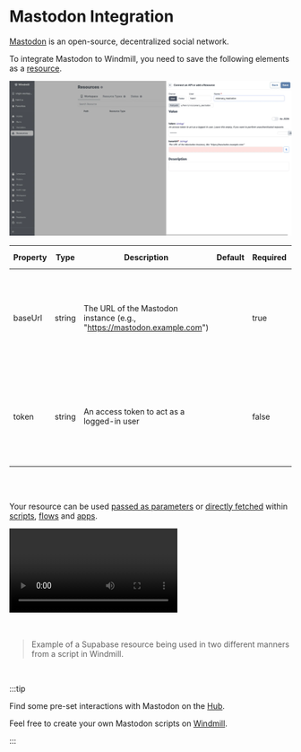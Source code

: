 # Mastodon Integration

[Mastodon](https://mastodon.social/) is an open-source, decentralized social network.

To integrate Mastodon to Windmill, you need to save the following elements as a [resource](../core_concepts/3_resources_and_types/index.mdx).

![Add Mastodon Resource](../assets/integrations/add-mastodon.png.webp)

| Property | Type   | Description                                                             | Default | Required | Where to Find                                                                                      |
| -------- | ------ | ----------------------------------------------------------------------- | ------- | -------- | -------------------------------------------------------------------------------------------------- |
| baseUrl  | string | The URL of the Mastodon instance (e.g., "https://mastodon.example.com") |         | true     | Provided by your Mastodon hosting provider or Mastodon instance URL for self-hosted instances      |
| token    | string | An access token to act as a logged-in user                              |         | false    | Mastodon > Preferences > Development > Your Applications > New Application > Generate access token |

<br/><br/>

Your resource can be used [passed as parameters](../core_concepts/3_resources_and_types/index.mdx#passing-resources-as-parameters-to-scripts-preferred) or [directly fetched](../core_concepts/3_resources_and_types/index.mdx#fetching-them-from-within-a-script-by-using-the-wmill-client-in-the-respective-language) within [scripts](../script_editor/index.mdx), [flows](../flows/1_flow_editor.mdx) and [apps](../apps/0_app_editor/index.mdx).

<video
	className="border-2 rounded-lg object-cover w-full h-full dark:border-gray-800"
	controls
	src="/videos/add_resources_variables.mp4"
/>

<br/>

> Example of a Supabase resource being used in two different manners from a script in Windmill.

<br/>

:::tip

Find some pre-set interactions with Mastodon on the [Hub](https://hub.windmill.dev/integrations/mastodon).

Feel free to create your own Mastodon scripts on [Windmill](../getting_started/00_how_to_use_windmill/index.mdx).

:::
